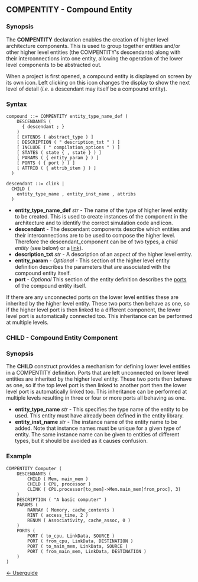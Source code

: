 ## COMPENTITY - Compound Entity

### Synopsis

The **COMPENTITY** declaration enables the creation of higher level architecture components.  This is used to group together entities and/or other higher level entities (the COMPENTITY's descendants) along with their interconnections into one entity, allowing the operation of the lower level components to be abstracted out.

When a project is first opened, a compound entity is displayed on screen by its own icon. Left clicking on this icon changes the display to show the next level of detail (*i.e.* a descendant may itself be a compound entity).


### Syntax

```
compound ::= COMPENTITY entity_type_name_def ( 
    DESCENDANTS ( 
      { descendant ; }
    ) 
    [ EXTENDS ( abstract_type ) ]
    [ DESCRIPTION ( " description_txt " ) ]
    [ INCLUDE ( " compilation_options " ) ]
    [ STATES ( state { , state } ) ]
    [ PARAMS ( { entity_param } ) ]
    [ PORTS ( { port } ) ]
    [ ATTRIB ( { attrib_item } ) ]
  )
  
descendant ::= clink |
  CHILD ( 
    entity_type_name , entity_inst_name , attribs 
  )
```

- **entity\_type\_name\_def** *str* - The name of the type of higher level entity to be created. This is used to create instances of the component in the architecture and to identify the correct simulation code and icon.
- **descendant** - The descendant components describe which entities and their interconnections are to be used to compose the higher level.  Therefore the descendant_component can be of two types,
a *child entity* (see below) or a <a href="structure.md#clink">link</a>).
- **description\_txt** *str* - A description of an aspect of the higher level entity.
- **entity\_param** - *Optional* - This section of the higher level entity definition describes the parameters that are associated with the compound entity itself.
- **port** - *Optional* This section of the entity
definition describes the [ports](<port.md>) of the compound entity itself.

If there are any unconnected ports on the lower level entities these are inherited by the higher level entity. These two ports then behave as one, so if the higher level port is then linked to a different component, the lower level port is automatically connected too. This inheritance can be performed at multiple levels.

### CHILD - Compound Entity Component

### Synopsis

The **CHILD** construct provides a mechanism for defining lower level entities in a COMPENTITY definition. Ports that are left unconnected on lower level entities are inherited by the higher level entity. These two ports then behave as one, so if the top level port is then linked to another port then the lower level port is automatically linked too. This inheritance can be performed at multiple levels resulting in three or four or more ports all behaving as one.

- **entity\_type\_name** *str* - This specifies the type name of the entity to be used.  This entity must have already been defined in the entity library.
- **entity\_inst\_name** *str* - The instance name of the entity name to be added.  Note that instance names must be unique for a given type of entity. The same instance name can be given to entities of different types, but it should be avoided as it causes confusion.

### Example
```
COMPENTITY Computer (
    DESCENDANTS (
        CHILD ( Mem, main_mem )
        CHILD ( CPU, processor )
        CLINK ( CPU.processor[to_mem]->Mem.main_mem[from_proc], 3)
    )
    DESCRIPTION ( "A basic computer" )
    PARAMS ( 
        RARRAY ( Memory, cache_contents )
        RINT ( access_time, 2 )
        RENUM ( Associativity, cache_assoc, 0 )
    )
    PORTS ( 
        PORT ( to_cpu, LinkData, SOURCE )
        PORT ( from_cpu, LinkData, DESTINATION )
        PORT ( to_main_mem, LinkData, SOURCE )
        PORT ( from_main_mem, LinkData, DESTINATION )
    )
)
```

[<- Userguide](<Userguide.md>)

